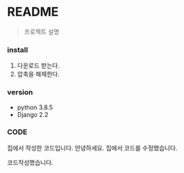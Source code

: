 # README

> 프로젝트 설명

### install

1. 다운로드 받는다.
2. 압축을 해제한다.

### version

- python 3.8.5
- Django 2.2

### CODE

집에서 작성한 코드입니다.
안녕하세요.
집에서 코드를 수정했습니다.


코드작성했습니다.
